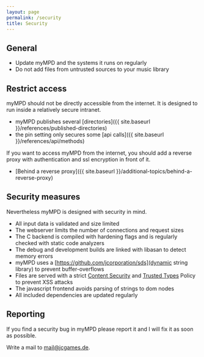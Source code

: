 ```yaml
---
layout: page
permalink: /security
title: Security
---
```


## General

- Update myMPD and the systems it runs on regularly
- Do not add files from untrusted sources to your music library

## Restrict access

myMPD should not be directly accessible from the internet. It is designed to run inside a relatively secure intranet.

- myMPD publishes several [directories]({{ site.baseurl }}/references/published-directories)
- the pin setting only secures some [api calls]({{ site.baseurl }}/references/api/methods)

If you want to access myMPD from the internet, you should add a reverse proxy with authentication and ssl encryption in front of it.

- [Behind a reverse proxy]({{ site.baseurl }}/additional-topics/behind-a-reverse-proxy)

## Security measures

Nevertheless myMPD is designed with security in mind.

- All input data is validated and size limited
- The webserver limits the number of connections and request sizes
- The C backend is compiled with hardening flags and is regularly checked with static code analyzers
- The debug and development builds are linked with libasan to detect memory errors
- myMPD uses a [https://github.com/jcorporation/sds](dynamic string library) to prevent buffer-overflows
- Files are served with a strict [Content Security](https://developer.mozilla.org/en-US/docs/Web/HTTP/CSP) and [Trusted Types](https://developer.mozilla.org/en-US/docs/Web/API/Trusted_Types_API) Policy to prevent XSS attacks
- The javascript frontend avoids parsing of strings to dom nodes
- All included dependencies are updated regularly

## Reporting

If you find a security bug in myMPD please report it and I will fix it as soon as possible.

Write a mail to [mail@jcgames.de](mail@jcgames.de).
